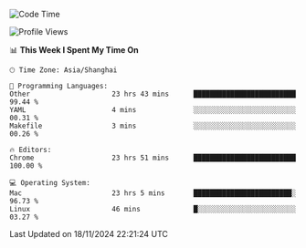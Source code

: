 <!--START_SECTION:waka-->
![Code Time](http://img.shields.io/badge/Code%20Time-3%2C014%20hrs%2022%20mins-blue)

![Profile Views](http://img.shields.io/badge/Profile%20Views-1-blue)

📊 **This Week I Spent My Time On** 

```text
🕑︎ Time Zone: Asia/Shanghai

💬 Programming Languages: 
Other                    23 hrs 43 mins      █████████████████████████   99.44 % 
YAML                     4 mins              ░░░░░░░░░░░░░░░░░░░░░░░░░   00.31 % 
Makefile                 3 mins              ░░░░░░░░░░░░░░░░░░░░░░░░░   00.26 % 

🔥 Editors: 
Chrome                   23 hrs 51 mins      █████████████████████████   100.00 % 

💻 Operating System: 
Mac                      23 hrs 5 mins       ████████████████████████░   96.73 % 
Linux                    46 mins             █░░░░░░░░░░░░░░░░░░░░░░░░   03.27 % 
```


 Last Updated on 18/11/2024 22:21:24 UTC
<!--END_SECTION:waka-->